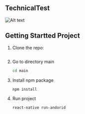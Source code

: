 ## TechnicalTest

![Alt text](https://i.ibb.co/xXLv4BP/Screen-Shot-2022-06-05-at-6-05-16-PM.png 'TechnicalTest')

## Getting Startted Project

1. Clone the repo:

   ```sh
   
   ```

2. Go to directory main

   ```sh
   cd main
   ```

3. Install npm package

   ```sh
   npm install
   ```

4. Run project

   ```sh
   react-native run-andorid
   ```
